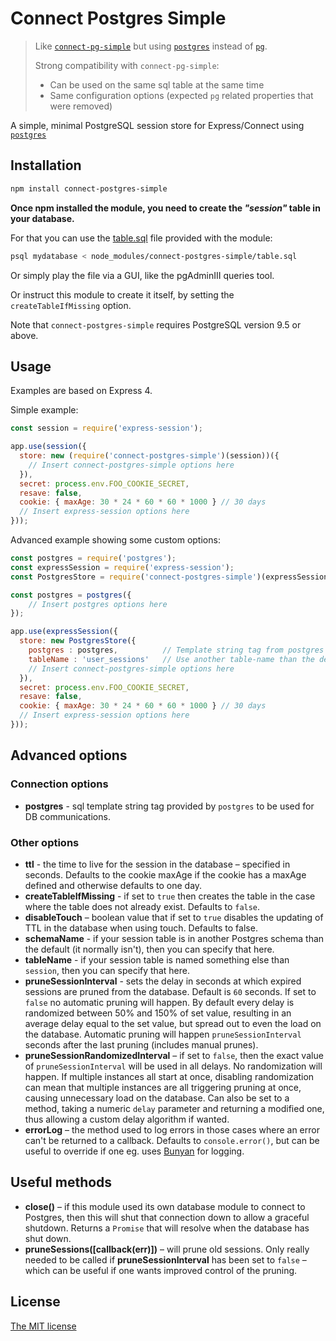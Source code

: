 # Connect Postgres Simple

> Like [`connect-pg-simple`](https://github.com/voxpelli/node-connect-pg-simple) but using [`postgres`](https://npmjs.com/package/postgres) instead of [`pg`](https://npmjs.com/package/pg).
>
> Strong compatibility with `connect-pg-simple`:
>  * Can be used on the same sql table at the same time
>  * Same configuration options (expected `pg` related properties that were removed)

A simple, minimal PostgreSQL session store for Express/Connect using [`postgres`](https://npmjs.com/package/postgres)

## Installation

```bash
npm install connect-postgres-simple
```

**Once npm installed the module, you need to create the _"session"_ table in your database.**

For that you can use the [table.sql](table.sql) file provided with the module:

```bash
psql mydatabase < node_modules/connect-postgres-simple/table.sql
```

Or simply play the file via a GUI, like the pgAdminIII queries tool.

Or instruct this module to create it itself, by setting the `createTableIfMissing` option.

Note that `connect-postgres-simple` requires PostgreSQL version 9.5 or above.

## Usage

Examples are based on Express 4.

Simple example:

```javascript
const session = require('express-session');

app.use(session({
  store: new (require('connect-postgres-simple')(session))({
    // Insert connect-postgres-simple options here
  }),
  secret: process.env.FOO_COOKIE_SECRET,
  resave: false,
  cookie: { maxAge: 30 * 24 * 60 * 60 * 1000 } // 30 days
  // Insert express-session options here
}));
```

Advanced example showing some custom options:

```javascript
const postgres = require('postgres');
const expressSession = require('express-session');
const PostgresStore = require('connect-postgres-simple')(expressSession);

const postgres = postgres({
    // Insert postgres options here
});

app.use(expressSession({
  store: new PostgresStore({
    postgres : postgres,          // Template string tag from postgres
    tableName : 'user_sessions'   // Use another table-name than the default "session" one
    // Insert connect-postgres-simple options here
  }),
  secret: process.env.FOO_COOKIE_SECRET,
  resave: false,
  cookie: { maxAge: 30 * 24 * 60 * 60 * 1000 } // 30 days
  // Insert express-session options here
}));
```

## Advanced options


### Connection options

* **postgres** - sql template string tag provided by `postgres` to be used for DB communications.

### Other options

* **ttl** - the time to live for the session in the database – specified in seconds. Defaults to the cookie maxAge if the cookie has a maxAge defined and otherwise defaults to one day.
* **createTableIfMissing** - if set to `true` then creates the table in the case where the table does not already exist. Defaults to `false`.
* **disableTouch** – boolean value that if set to `true` disables the updating of TTL in the database when using touch. Defaults to false.
* **schemaName** - if your session table is in another Postgres schema than the default (it normally isn't), then you can specify that here.
* **tableName** - if your session table is named something else than `session`, then you can specify that here.
* **pruneSessionInterval** - sets the delay in seconds at which expired sessions are pruned from the database. Default is `60` seconds. If set to `false` no automatic pruning will happen. By default every delay is randomized between 50% and 150% of set value, resulting in an average delay equal to the set value, but spread out to even the load on the database. Automatic pruning will happen `pruneSessionInterval` seconds after the last pruning (includes manual prunes).
* **pruneSessionRandomizedInterval** – if set to `false`, then the exact value of `pruneSessionInterval` will be used in all delays. No randomization will happen. If multiple instances all start at once, disabling randomization can mean that multiple instances are all triggering pruning at once, causing unnecessary load on the database. Can also be set to a method, taking a numeric `delay` parameter and returning a modified one, thus allowing a custom delay algorithm if wanted.
* **errorLog** – the method used to log errors in those cases where an error can't be returned to a callback. Defaults to `console.error()`, but can be useful to override if one eg. uses [Bunyan](https://github.com/trentm/node-bunyan) for logging.

## Useful methods

* **close()** – if this module used its own database module to connect to Postgres, then this will shut that connection down to allow a graceful shutdown. Returns a `Promise` that will resolve when the database has shut down.
* **pruneSessions([callback(err)])** – will prune old sessions. Only really needed to be called if **pruneSessionInterval** has been set to `false` – which can be useful if one wants improved control of the pruning.

## License

[The MIT license](./LICENSE)

